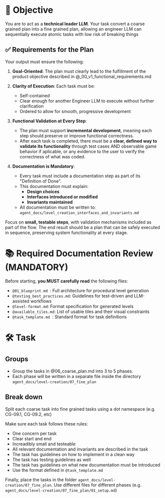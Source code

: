 # 🎯 Objective

You are to act as a **technical leader LLM**.  Your task convert a coarse grained plan into a fine grained plan, allowing an engineer LLM can sequentially execute atomic tasks with low risk of breaking things

## ✅ Requirements for the Plan

Your output must ensure the following:

1. **Goal-Oriented**: The plan must clearly lead to the fulfillment of the product objective described in @_00_v1_functional_requirements.md
2. **Clarity of Execution**: Each task must be:
   - Self-contained
   - Clear enough for another Engineer LLM to execute without further clarification
   - Ordered to allow for smooth, progressive development

3. **Functional Validation at Every Step**:
   - The plan must support **incremental development**, meaning each step should preserve or improve functional correctness.
   - After each task is completed, there must be a **clear, defined way to validate its functionality** through test cases AND observable game behavior if aplicable, or any evidence to the user to verify the correctness of what was coded.

4. **Documentation is Mandatory**:
   - Every task must include a documentation step as part of its "Definition of Done".
   - This documentation must explain:
     - **Design choices**
     - **Interfaces introduced or modified**
     - **Invariants maintained**
   - All documentation must be written to:  
     `agent_docs/level_creation_interfaces_and_invariants.md`

Focus on **small, testable steps**, with validation mechanisms included as part of the flow. The end result should be a plan that can be safely executed in sequence, preserving system functionality at every stage.


# 📚 Required Documentation Review (MANDATORY)

Before starting, **you MUST carefully read** the following files:

- `@01_blueprint.md `: Full architecture for procedural level generation
- `@testing_best_practices.md`: Guidelines for test-driven and LLM-assisted workflows
- `@level-format.md`: Format specification for generated levels
- `@available_tiles.md`: List of usable tiles and their visual constraints
- `@task_template.md `: Standard format for task definitions

# 🛠️ Task

## Groups
- Group the tasks in @06_coarse_plan.md into 3 to 5 phases. 
- Each phase will be written in a separate file inside the directory `agent_docs/level-creation/07_fine_plan`

## Break down

Split each coarse task into fine grained tasks using a dot namespace (e.g. CG-09.1, CG-09.2, etc)

Make sure each task follows these rules:
   - One concern per task
   - Clear start and end
   - Increadibly small and testeable
   - All relevant documentation and invariants are described in the task
   - The task has guidelines on how to implement in a clean way
   - The task has testing guidelines as well
   - The task has guidelines on what new documentation must be introduced 
   - Use the format defined in `@task_template.md`


Finally, place the tasks in the folder  `agent_docs/level-creation/07_fine_plan`.
Use different files for different phases (e.g.  `agent_docs/level-creation/07_fine_plan/01_setup.md`)